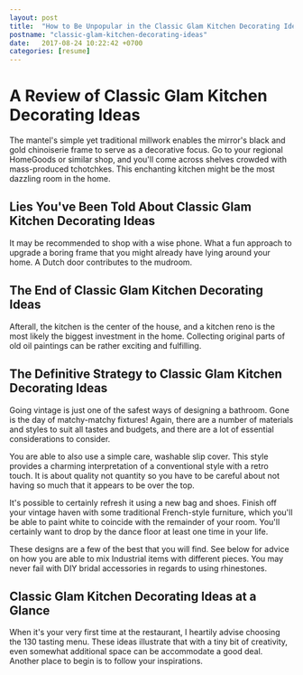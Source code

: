 ```yaml
---
layout: post
title:  "How to Be Unpopular in the Classic Glam Kitchen Decorating Ideas Worl"
postname: "classic-glam-kitchen-decorating-ideas"
date:   2017-08-24 10:22:42 +0700
categories: [resume]
---
```

 A Review of Classic Glam Kitchen Decorating Ideas 
===================================================

The mantel's simple yet traditional millwork enables the mirror's black and gold chinoiserie frame to serve as a decorative focus. Go to your regional HomeGoods or similar shop, and you'll come across shelves crowded with mass-produced tchotchkes. This enchanting kitchen might be the most dazzling room in the home.

 Lies You've Been Told About Classic Glam Kitchen Decorating Ideas 
-------------------------------------------------------------------

It may be recommended to shop with a wise phone. What a fun approach to upgrade a boring frame that you might already have lying around your home. A Dutch door contributes to the mudroom.

 The End of Classic Glam Kitchen Decorating Ideas 
--------------------------------------------------

Afterall, the kitchen is the center of the house, and a kitchen reno is the most likely the biggest investment in the home. Collecting original parts of old oil paintings can be rather exciting and fulfilling.

The Definitive Strategy to Classic Glam Kitchen Decorating Ideas 
-----------------------------------------------------------------

Going vintage is just one of the safest ways of designing a bathroom. Gone is the day of matchy-matchy fixtures! Again, there are a number of materials and styles to suit all tastes and budgets, and there are a lot of essential considerations to consider.

You are able to also use a simple care, washable slip cover. This style provides a charming interpretation of a conventional style with a retro touch. It is about quality not quantity so you have to be careful about not having so much that it appears to be over the top.

It's possible to certainly refresh it using a new bag and shoes. Finish off your vintage haven with some traditional French-style furniture, which you'll be able to paint white to coincide with the remainder of your room. You'll certainly want to drop by the dance floor at least one time in your life.

These designs are a few of the best that you will find. See below for advice on how you are able to mix Industrial items with different pieces. You may never fail with DIY bridal accessories in regards to using rhinestones.

 Classic Glam Kitchen Decorating Ideas at a Glance 
---------------------------------------------------

When it's your very first time at the restaurant, I heartily advise choosing the 130 tasting menu. These ideas illustrate that with a tiny bit of creativity, even somewhat additional space can be accommodate a good deal. Another place to begin is to follow your inspirations.
